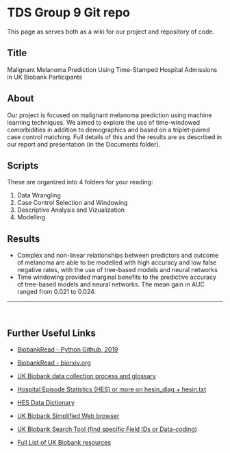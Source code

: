 # TDS Group 9 Git repo 
This page as serves both as a wiki for our project and repository of code.

## Title
Malignant Melanoma Prediction Using Time-Stamped Hospital Admissions in UK Biobank Participants

## About
Our project is focused on malignant melanoma prediction using machine learning techniques. We aimed to explore the use of time-windowed comorbidities in addition to demographics and  based on a triplet-paired case control matching. Full details of this and the results are as described in our report and presentation (in the Documents folder).

## Scripts
These are organized into 4 folders for your reading:
1. Data Wrangling
2. Case Control Selection and Windowing
3. Descriptive Analysis and Vizualization
4. Modelling 

## Results
* Complex and non-linear relationships between predictors and outcome of melanoma are able to be modelled with high accuracy and low false negative rates, with the use of tree-based models and neural networks 
* Time windowing provided marginal benefits to the predictive accuracy of tree-based models and neural networks. The mean gain in AUC ranged from 0.021 to 0.024. 


------------------------------
</br>

## Further Useful Links

* [BiobankRead - Python Github, 2019](https://github.com/saphir746/BiobankRead-Bash)
* [BiobankRead - biorxiv.org](https://www.biorxiv.org/content/10.1101/569715v1.full.pdf)

* [UK Biobank data collection process and glossary](https://biobank.ndph.ox.ac.uk/~bbdatan/Repeat_assessment_doc_v1.0.pdf)


* [Hospital Episode Statistics (HES) or more on hesin_diag + hesin.txt](https://biobank.ndph.ox.ac.uk/showcase/showcase/docs/HospitalEpisodeStatistics.pdf)

* [HES Data Dictionary](https://biobank.ndph.ox.ac.uk/showcase/showcase/docs/HESDataDic.xlsx)

* [UK Biobank Simplified Web browser](https://biobank.ndph.ox.ac.uk/showcase/browse.cgi)

* [UK Biobank Search Tool (find specific Field IDs or Data-coding)](https://biobank.ndph.ox.ac.uk/showcase/search.cgi)

* [Full List of UK Biobank resources](https://biobank.ndph.ox.ac.uk/showcase/exinfo.cgi?src=UnderstandingUKB)